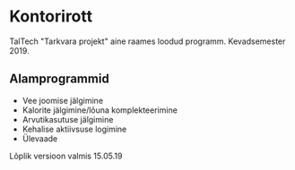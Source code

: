 # Kontorirott

TalTech "Tarkvara projekt" aine raames loodud programm.
Kevadsemester 2019.

## Alamprogrammid

* Vee joomise jälgimine
* Kalorite jälgimine/lõuna komplekteerimine
* Arvutikasutuse jälgimine
* Kehalise aktiivsuse logimine
* Ülevaade


Lõplik versioon valmis 15.05.19
